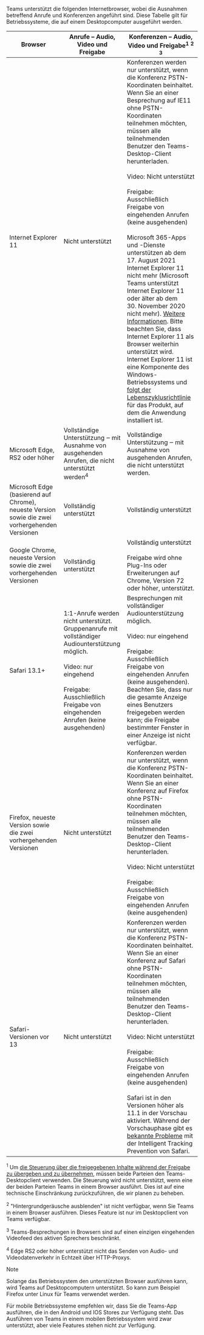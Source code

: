 Teams unterstützt die folgenden Internetbrowser, wobei die Ausnahmen betreffend Anrufe und Konferenzen angeführt sind. Diese Tabelle gilt für Betriebssysteme, die auf einem Desktopcomputer ausgeführt werden. 


|Browser  |Anrufe – Audio, Video und Freigabe  |Konferenzen – Audio, Video und Freigabe<sup>1</sup> <sup>2</sup> <sup>3</sup>  |
|---------|---------|---------|
|Internet Explorer 11     |Nicht unterstützt         |Konferenzen werden nur unterstützt, wenn die Konferenz PSTN-Koordinaten beinhaltet. Wenn Sie an einer Besprechung auf IE11 ohne PSTN-Koordinaten teilnehmen möchten, müssen alle teilnehmenden Benutzer den Teams-Desktop-Client herunterladen.<br><br>Video: Nicht unterstützt<br><br>Freigabe: Ausschließlich Freigabe von eingehenden Anrufen (keine ausgehenden)  <br><br> Microsoft 365-Apps und -Dienste unterstützen ab dem 17. August 2021 Internet Explorer 11 nicht mehr (Microsoft Teams unterstützt Internet Explorer 11 oder älter ab dem 30. November 2020 nicht mehr). [Weitere Informationen](https://www.microsoft.com/edge/business). Bitte beachten Sie, dass Internet Explorer 11 als Browser weiterhin unterstützt wird. Internet Explorer 11 ist eine Komponente des Windows-Betriebssystems und [folgt der Lebenszyklusrichtlinie](/lifecycle/faq/internet-explorer-microsoft-edge) für das Produkt, auf dem die Anwendung installiert ist.    |
|Microsoft Edge, RS2 oder höher     |Vollständige Unterstützung ‒ mit Ausnahme von ausgehenden Anrufen, die nicht unterstützt werden<sup>4</sup>         |Vollständige Unterstützung ‒ mit Ausnahme von ausgehenden Anrufen, die nicht unterstützt werden.         |
|Microsoft Edge (basierend auf Chrome), neueste Version sowie die zwei vorhergehenden Versionen     | Vollständig unterstützt    |Vollständig unterstützt         |
|Google Chrome, neueste Version sowie die zwei vorhergehenden Versionen       |Vollständig unterstützt |Vollständig unterstützt <br> <br>Freigabe wird ohne Plug-Ins oder Erweiterungen auf Chrome, Version 72 oder höher, unterstützt.       |
|Safari 13.1+     |1:1-Anrufe werden nicht unterstützt. Gruppenanrufe mit vollständiger Audiounterstützung möglich.<br><br>Video: nur eingehend<br><br>Freigabe: Ausschließlich Freigabe von eingehenden Anrufen (keine ausgehenden)         |Besprechungen mit vollständiger Audiounterstützung möglich.<br><br>Video: nur eingehend<br><br>Freigabe: Ausschließlich Freigabe von eingehenden Anrufen (keine ausgehenden). Beachten Sie, dass nur die gesamte Anzeige eines Benutzers freigegeben werden kann; die Freigabe bestimmter Fenster in einer Anzeige ist nicht verfügbar.     |
|Firefox, neueste Version sowie die zwei vorhergehenden Versionen     |Nicht unterstützt         |Konferenzen werden nur unterstützt, wenn die Konferenz PSTN-Koordinaten beinhaltet. Wenn Sie an einer Konferenz auf Firefox ohne PSTN-Koordinaten teilnehmen möchten, müssen alle teilnehmenden Benutzer den Teams-Desktop-Client herunterladen.<br><br>Video: Nicht unterstützt<br><br>Freigabe: Ausschließlich Freigabe von eingehenden Anrufen (keine ausgehenden)     |
|Safari-Versionen vor 13     | Nicht unterstützt        |Konferenzen werden nur unterstützt, wenn die Konferenz PSTN-Koordinaten beinhaltet. Wenn Sie an einer Konferenz auf Safari ohne PSTN-Koordinaten teilnehmen möchten, müssen alle teilnehmenden Benutzer den Teams-Desktop-Client herunterladen.<br><br>Video: Nicht unterstützt<br><br>Freigabe: Ausschließlich Freigabe von eingehenden Anrufen (keine ausgehenden)<br><br>Safari ist in den Versionen höher als 11.1 in der Vorschau aktiviert. Während der Vorschauphase gibt es [bekannte Probleme](https://support.office.com/article/safari-browser-support-1aac0a7c-35a8-42c1-a7df-f674afe234df) mit der Intelligent Tracking Prevention von Safari.      |

<sup>1</sup> Um [die Steuerung über die freigegebenen Inhalte während der Freigabe zu übergeben und zu übernehmen](../meeting-policies-in-teams.md#allow-a-participant-to-give-or-request-control), müssen beide Parteien den Teams-Desktopclient verwenden. Die Steuerung wird nicht unterstützt, wenn eine der beiden Parteien Teams in einem Browser ausführt. Dies ist auf eine technische Einschränkung zurückzuführen, die wir planen zu beheben.

<sup>2</sup> "Hintergrundgeräusche ausblenden" ist nicht verfügbar, wenn Sie Teams in einem Browser ausführen. Dieses Feature ist nur im Desktopclient von Teams verfügbar.

<sup>3</sup> Teams-Besprechungen in Browsern sind auf einen einzigen eingehenden Videofeed des aktiven Sprechers beschränkt.

<sup>4</sup> Edge RS2 oder höher unterstützt nicht das Senden von Audio- und Videodatenverkehr in Echtzeit über HTTP-Proxys.

> [!NOTE]
> Solange das Betriebssystem den unterstützten Browser ausführen kann, wird Teams auf Desktopcomputern unterstützt. So kann zum Beispiel Firefox unter Linux für Teams verwendet werden.
>
> Für mobile Betriebssysteme empfehlen wir, dass Sie die Teams-App ausführen, die in den Android und IOS Stores zur Verfügung steht. Das Ausführen von Teams in einem mobilen Betriebssystem wird zwar unterstützt, aber viele Features stehen nicht zur Verfügung.
